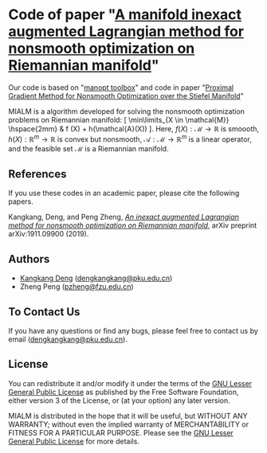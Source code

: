  # Code of paper "[A manifold inexact augmented Lagrangian method for nonsmooth optimization on Riemannian manifold](https://arxiv.org/pdf/1911.09900)"

Our code is based on "[manopt toolbox](https://www.manopt.org/index.html)" and code in paper "[Proximal Gradient Method for Nonsmooth Optimization over the Stiefel Manifold](https://epubs.siam.org/doi/abs/10.1137/18M122457X)" 



MIALM is a algorithm developed for solving the nonsmooth optimization problems on Riemannian manifold: [ \min\limits_{X \in \mathcal{M}} \hspace{2mm} & f (X) + h(\mathcal{A}(X)) ].  Here, $f(X): \mathcal{M} \to \mathbb{R}$ is smoooth, $h(X):\mathbb{R}^m \to \mathbb{R}$ is  convex but nonsmooth, $\mathcal{A}:\mathcal{M}\to \mathbb{R}^m$ is a linear operator, and the feasible set $\mathcal{M}$ is a Riemannian manifold.






## References
If you use these codes in an academic paper, please cite the following papers.

 Kangkang, Deng, and Peng Zheng, [*An inexact augmented Lagrangian method for nonsmooth optimization on Riemannian manifold*](https://arxiv.org/abs/1911.09900), arXiv preprint arXiv:1911.09900 (2019).

## Authors

- [Kangkang Deng](https://kangkang-deng.github.io/) (dengkangkang@pku.edu.cn)
- Zheng Peng (pzheng@fzu.edu.cn)



## To Contact Us
If you have any questions or find any bugs, please feel free to contact us by email (dengkangkang@pku.edu.cn).




## License
 You can redistribute it and/or modify it under the terms of the [GNU Lesser General Public License](https://www.gnu.org/licenses/lgpl-3.0.en.html) as published by the Free Software Foundation, either version 3 of the License, or (at your option) any later version.

MIALM is distributed in the hope that it will be useful, but WITHOUT ANY WARRANTY; without even the implied warranty of MERCHANTABILITY or FITNESS FOR A PARTICULAR PURPOSE. Please see the [GNU Lesser General Public License](https://www.gnu.org/licenses/lgpl-3.0.en.html) for more details.
 



